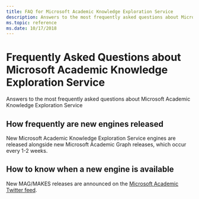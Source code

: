 ```yaml
---
title: FAQ for Microsoft Academic Knowledge Exploration Service
description: Answers to the most frequently asked questions about Microsoft Academic Knowledge Exploration Service
ms.topic: reference
ms.date: 10/17/2018
---
```

# Frequently Asked Questions about Microsoft Academic Knowledge Exploration Service

Answers to the most frequently asked questions about Microsoft Academic Knowledge Exploration Service

## How frequently are new engines released

New Microsoft Academic Knowledge Exploration Service engines are released alongside new Microsoft Academic Graph releases, which occur every 1-2 weeks.

## How to know when a new engine is available

New MAG/MAKES releases are announced on the [Microsoft Academic Twitter feed](https://twitter.com/MSFTAcademic).